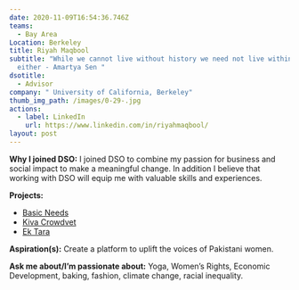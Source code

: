 ```yaml
---
date: 2020-11-09T16:54:36.746Z
teams:
  - Bay Area
Location: Berkeley
title: Riyah Maqbool
subtitle: "While we cannot live without history we need not live within it
  either - Amartya Sen "
dsotitle:
  - Advisor
company: " University of California, Berkeley"
thumb_img_path: /images/0-29-.jpg
actions:
  - label: LinkedIn
    url: https://www.linkedin.com/in/riyahmaqbool/
layout: post
---
```

**Why I joined DSO:** I joined DSO to combine my passion for business and social impact to make a meaningful change. In addition I believe that working with DSO will equip me with valuable skills and experiences. 

**Projects:**
- [Basic Needs](https://www.cbmuk.org.uk/what-we-do/mental-health/)
- [Kiva Crowdvet](https://www.crowdvet.org/)
- [Ek Tara](https://ektara.org.in/)

**Aspiration(s):** Create a platform to uplift the voices of Pakistani women. 

**Ask me about/I’m passionate about:** Yoga, Women’s Rights, Economic Development, baking, fashion, climate change, racial inequality. 
